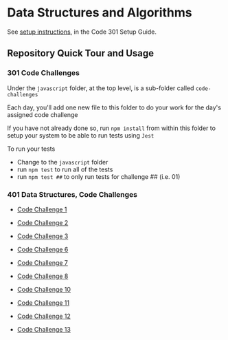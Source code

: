 # Data Structures and Algorithms

See [setup instructions](https://codefellows.github.io/setup-guide/code-301/3-code-challenges), in the Code 301 Setup Guide.

## Repository Quick Tour and Usage

### 301 Code Challenges

Under the `javascript` folder, at the top level, is a sub-folder called `code-challenges`

Each day, you'll add one new file to this folder to do your work for the day's assigned code challenge

If you have not already done so, run `npm install` from within this folder to setup your system to be able to run tests using `Jest`

To run your tests

- Change to the `javascript` folder
- run `npm test` to run all of the tests
- run `npm test ##` to only run tests for challenge ## (i.e. 01)

### 401 Data Structures, Code Challenges

- [Code Challenge 1](python/docs/array-reverse/README.md)

- [Code Challenge 2](python/docs/array-insert-shift/README.md)

- [Code Challenge 3](python/docs/array-binary-search/README.md)

- [Code Challenge 6](python/docs/linked_list_insertions/README.md)

- [Code Challenge 7](python/docs/linked_list_kth/README.md)

- [Code Challenge 8](python/docs/linked_list_zip/README.md)

- [Code Challenge 10](python/docs/stack_and_queue/README.md)

- [Code Challenge 11](python/docs/stack_queue_pseudo/README.md)

- [Code Challenge 12](python/docs/stack_queue_animal_shelter/README.md)

- [Code Challenge 13](python/docs/stack_queue_brackets/README.md)
